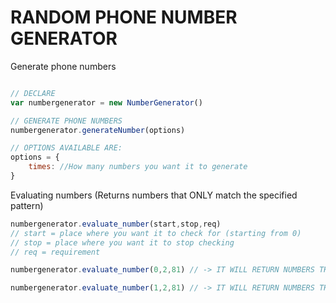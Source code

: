 # RANDOM PHONE NUMBER GENERATOR
Generate phone numbers
```javascript

// DECLARE
var numbergenerator = new NumberGenerator()

// GENERATE PHONE NUMBERS
numbergenerator.generateNumber(options)

// OPTIONS AVAILABLE ARE:
options = {
    times: //How many numbers you want it to generate
}
```

Evaluating numbers (Returns numbers that ONLY match the specified pattern)
```javascript
numbergenerator.evaluate_number(start,stop,req)
// start = place where you want it to check for (starting from 0)
// stop = place where you want it to stop checking
// req = requirement

numbergenerator.evaluate_number(0,2,81) // -> IT WILL RETURN NUMBERS THAT MATCHES `81` FROM THE FIRST 2 DIGITS ([81]998382)

numbergenerator.evaluate_number(1,2,81) // -> IT WILL RETURN NUMBERS THAT MATCHES `81` FROM INDEX 1 TILL 2 (9[81]00231)
```
